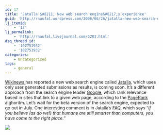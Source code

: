 ```yaml
---
id: 17
title: 'Jatalla &#8211; New web search engine&#8217;s experience'
guid: 'http://rnaufal.wordpress.com/2006/06/26/jatalla-new-web-search-engines-experience/'
lj_itemid:
    - '12'
lj_permalink:
    - 'http://rnaufal.livejournal.com/3203.html'
dsq_thread_id:
    - '102751932'
    - '102751932'
categories:
    - Uncategorized
tags:
    - general
---
```


[Wikinews ](http://en.wikinews.org/wiki/New_Web_Search_Engine_Uses_Only_User-Generated_Results) has reported a new web search engine called [Jatalla](http://jatalla.com), which uses only user generated submissions as results, is coming soon. It’s a different approach from the search engine leader [Google](http://www.google.com), which rank relevance based in sites that link to a given web page, according to the [PageRank](http://en.wikipedia.org/wiki/PageRank) alghoritm. Let’s wait for the beta version of the search engine, expected to go out in July. One interesting comment is in Jatalla’s [FAQ](http://en.wikipedia.org/wiki/FAQ), which says “*If you believe (as do we!) that humans are still smarter than computers, you have come to the right place.*”

![](http://www.jatalla.com/jatalla_small.jpe)